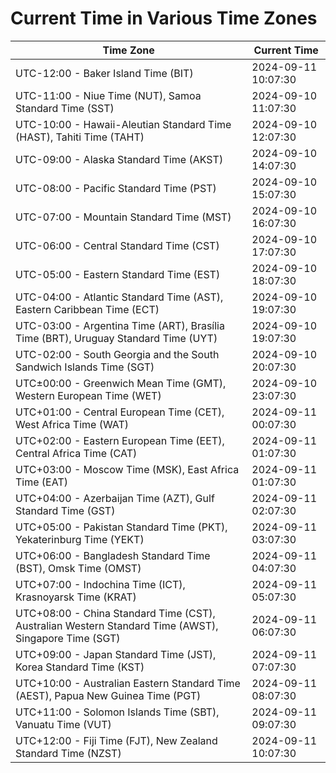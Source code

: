 # Current Time in Various Time Zones

| Time Zone | Current Time |
|-----------|--------------|
| UTC-12:00 - Baker Island Time (BIT) | 2024-09-11 10:07:30 |
| UTC-11:00 - Niue Time (NUT), Samoa Standard Time (SST) | 2024-09-10 11:07:30 |
| UTC-10:00 - Hawaii-Aleutian Standard Time (HAST), Tahiti Time (TAHT) | 2024-09-10 12:07:30 |
| UTC-09:00 - Alaska Standard Time (AKST) | 2024-09-10 14:07:30 |
| UTC-08:00 - Pacific Standard Time (PST) | 2024-09-10 15:07:30 |
| UTC-07:00 - Mountain Standard Time (MST) | 2024-09-10 16:07:30 |
| UTC-06:00 - Central Standard Time (CST) | 2024-09-10 17:07:30 |
| UTC-05:00 - Eastern Standard Time (EST) | 2024-09-10 18:07:30 |
| UTC-04:00 - Atlantic Standard Time (AST), Eastern Caribbean Time (ECT) | 2024-09-10 19:07:30 |
| UTC-03:00 - Argentina Time (ART), Brasília Time (BRT), Uruguay Standard Time (UYT) | 2024-09-10 19:07:30 |
| UTC-02:00 - South Georgia and the South Sandwich Islands Time (SGT) | 2024-09-10 20:07:30 |
| UTC±00:00 - Greenwich Mean Time (GMT), Western European Time (WET) | 2024-09-10 23:07:30 |
| UTC+01:00 - Central European Time (CET), West Africa Time (WAT) | 2024-09-11 00:07:30 |
| UTC+02:00 - Eastern European Time (EET), Central Africa Time (CAT) | 2024-09-11 01:07:30 |
| UTC+03:00 - Moscow Time (MSK), East Africa Time (EAT) | 2024-09-11 01:07:30 |
| UTC+04:00 - Azerbaijan Time (AZT), Gulf Standard Time (GST) | 2024-09-11 02:07:30 |
| UTC+05:00 - Pakistan Standard Time (PKT), Yekaterinburg Time (YEKT) | 2024-09-11 03:07:30 |
| UTC+06:00 - Bangladesh Standard Time (BST), Omsk Time (OMST) | 2024-09-11 04:07:30 |
| UTC+07:00 - Indochina Time (ICT), Krasnoyarsk Time (KRAT) | 2024-09-11 05:07:30 |
| UTC+08:00 - China Standard Time (CST), Australian Western Standard Time (AWST), Singapore Time (SGT) | 2024-09-11 06:07:30 |
| UTC+09:00 - Japan Standard Time (JST), Korea Standard Time (KST) | 2024-09-11 07:07:30 |
| UTC+10:00 - Australian Eastern Standard Time (AEST), Papua New Guinea Time (PGT) | 2024-09-11 08:07:30 |
| UTC+11:00 - Solomon Islands Time (SBT), Vanuatu Time (VUT) | 2024-09-11 09:07:30 |
| UTC+12:00 - Fiji Time (FJT), New Zealand Standard Time (NZST) | 2024-09-11 10:07:30 |

